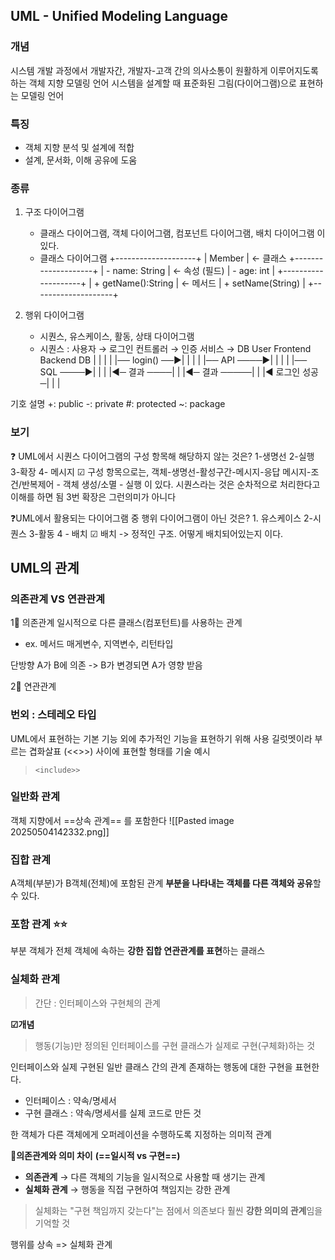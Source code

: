 ## UML - Unified Modeling Language
### 개념 
시스템 개발 과정에서 개발자간, 개발자-고객 간의 의사소통이 원활하게 이루어지도록하는 객체 지향 모델링 언어 
시스템을 설계할 때 표준화된 그림(다이어그램)으로 표현하는 모델링 언어 
### 특징 
- 객체 지향 분석 및 설계에 적합 
- 설계, 문서화, 이해 공유에 도움 

### 종류 
1. 구조 다이어그램 
	- 클래스 다이어그램, 객체 다이어그램, 컴포넌트 다이어그램, 배치 다이어그램 이 있다.
	- 클래스 다이어그램 
		+--------------------+
		|     Member         |     ← 클래스
		+--------------------+
		| - name: String     |     ← 속성 (필드)
		| - age: int         |
		+--------------------+
		| + getName():String |     ← 메서드
		| + setName(String)  |
		+--------------------+

2. 행위 다이어그램 
	- 시퀀스, 유스케이스, 활동, 상태 다이어그램 
	- 시퀀스 : 사용자 → 로그인 컨트롤러 → 인증 서비스 → DB
		User        Frontend       Backend        DB
		 |              |             |             |
		 |── login() ──▶|             |             |
		 |              |── API ────▶|             |
		 |              |             |── SQL ────▶|
		 |              |             |◀─ 결과 ────|
		 |              |◀─ 결과 ─────|             |
		 |◀ 로그인 성공 ─|             |             |


기호 설명 
+: public
-: private
#: protected
~: package 


### 보기 
❓ UML에서 시퀀스 다이어그램의 구성 항목해 해당하지 않는 것은?
	1-생명선  2-실행  3-확장  4- 메시지 
☑ 구성 항목으로는, 객체-생명선-활성구간-메시지-응답 메시지-조건/반복제어 - 객체 생성/소멸 - 실행 이 있다.
  시퀀스라는 것은 순차적으로 처리한다고 이해를 하면 됨 
  3번 확장은 그런의미가 아니다 
  
❓UML에서 활용되는 다이어그램 중 행위 다이어그램이 아닌 것은?
	1. 유스케이스 2-시퀀스 3-활동  4 - 배치 
☑ 배치 -> 정적인 구조. 어떻게 배치되어있는지 이다. 


## UML의 관계
### 의존관계 VS 연관관계 

1‍⃣ 의존관계 
일시적으로 다른 클래스(컴포턴트)를 사용하는 관계 
- ex. 메서드 매게변수, 지역변수, 리턴타입 

단방향 
A가 B에 의존 -> B가 변경되면 A가 영향 받음 

2‍⃣ 연관관계 



### 번외 : 스테레오 타입
UML에서 표현하는 기본 기능 외에 추가적인 기능을 표현하기 위해 사용 
길럿멧이라 부르는 겹화살표 (<<>>) 사이에 표현할 형태를 기술 
예시 
> `<include>>`


### 일반화 관계 
객체 지향에서 ==상속 관계== 를 포함한다
![[Pasted image 20250504142332.png]]

### 집합 관계 
A객체(부분)가 B객체(전체)에 포함된 관계 
**부분을 나타내는 객체를 다른 객체와 공유**할 수 있다.


### 포함 관계  ⭐⭐
부분 객체가 전체 객체에 속하는 **강한 집합 연관관계를 표현**하는 클래스 

### 실체화 관계 
> 간단 : 인터페이스와 구현체의 관계 

**☑개념** 
> 행동(기능)만 정의된 인터페이스를 구현 클래스가 실제로 구현(구체화)하는 것

인터페이스와 실제 구현된 일반 클래스 간의 관계
존재하는 행동에 대한 구현을 표현한다.
- 인터페이스 : 약속/명세서
- 구현 클래스 : 약속/명세서를 실제 코드로 만든 것 

한 객체가 다른 객체에게 오퍼레이션을 수행하도록 지정하는 의미적 관계 

🚨**의존관계와 의미 차이** **(==일시적 vs 구현==)**
- **의존관계** → 다른 객체의 기능을 일시적으로 사용할 때 생기는 관계
- **실체화 관계** → 행동을 직접 구현하여 책임지는 강한 관계 
> 실체화는 "구현 책임까지 갖는다"는 점에서 의존보다 훨씬 **강한 의미의 관계**임을 기억할 것


행위를 상속 => 실체화 관계


